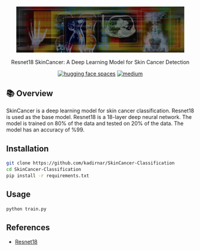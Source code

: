 <p align="center">
<img src="docs/skin_cancer.jpg" width="450">
</p>
<p align="center"> Resnet18 SkinCancer: A Deep Learning Model for Skin Cancer Detection </p>
<div align="center">
    <a href="[![Hugging Face Spaces](https://img.shields.io/badge/%F0%9F%A4%97%20Hugging%20Face-Spaces-blue)](https://huggingface.co/kadirnar)"><img src="https://img.shields.io/badge/%F0%9F%A4%97%20Hugging%20Face-Spaces-blue.svg" alt="hugging face spaces"></a>
    <a href="[![Medium](https://img.shields.io/badge/Medium-Blog-red)](https://medium.com/@kadir.nar)"><img src="https://img.shields.io/badge/%20Medium%20-Blog-blue.svg" alt="medium"></a>

</div>

## 📚 Overview

SkinCancer is a deep learning model for skin cancer classification. Resnet18 is used as the base model. Resnet18 is a 18-layer deep neural network. The model is trained on 80% of the data and tested on 20% of the data. The model has an accuracy of %99.
## Installation
```bash
git clone https://github.com/kadirnar/SkinCancer-Classification
cd SkinCancer-Classification
pip install -r requirements.txt
```

## Usage
```python
python train.py
```

## References
- [Resnet18](https://arxiv.org/abs/1512.03385)
